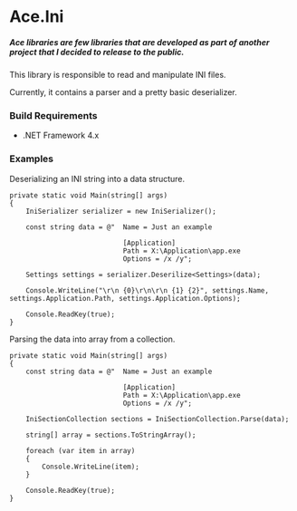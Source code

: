 Ace.Ini
=======

##### Ace libraries are few libraries that are developed as part of another project that I decided to release to the public.

This library is responsible to read and manipulate INI files.

Currently, it contains a parser and a pretty basic deserializer.

### Build Requirements

* .NET Framework 4.x

### Examples

Deserializing an INI string into a data structure. 

	private static void Main(string[] args)
	{
		IniSerializer serializer = new IniSerializer();
	
		const string data = @"	Name = Just an example
						
								[Application]
								Path = X:\Application\app.exe
								Options = /x /y";
	
		Settings settings = serializer.Deserilize<Settings>(data);
	
		Console.WriteLine("\r\n {0}\r\n\r\n {1} {2}", settings.Name, settings.Application.Path, settings.Application.Options);
	
		Console.ReadKey(true);
	}
  
Parsing the data into array from a collection.

	private static void Main(string[] args)
	{
		const string data = @"	Name = Just an example
						
								[Application]
								Path = X:\Application\app.exe
								Options = /x /y";
	
		IniSectionCollection sections = IniSectionCollection.Parse(data);
	
		string[] array = sections.ToStringArray();
	
		foreach (var item in array)
		{
			Console.WriteLine(item);
		}
	
		Console.ReadKey(true);
	}